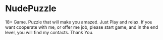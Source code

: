 # NudePuzzle
18+ Game. Puzzle that will make you amazed. Just Play and relax.
If you want cooperate with me, or offer me job, please start game, and in the end level, you will find my contacts. Thank You.

